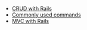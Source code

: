 * [CRUD with Rails](/curriculum/CRUD_with_scaffolding)
* [Commonly used commands](commands)
* [MVC with Rails](mvc_overview)